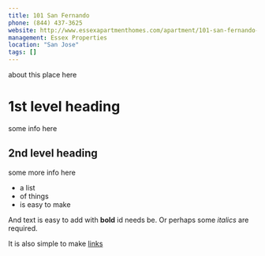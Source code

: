 ```yaml
---
title: 101 San Fernando
phone: (844) 437-3625
website: http://www.essexapartmenthomes.com/apartment/101-san-fernando-san-jose-ca-5d0248854567
management: Essex Properties
location: "San Jose"
tags: []
---
```


about this place here

# 1st level heading

some info here



## 2nd level heading
some more info here

- a list
- of things
- is easy to make

And text is easy to add with **bold** id needs be. Or perhaps some _italics_ are required.

It is also simple to make [links](https://google.com)

